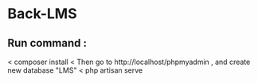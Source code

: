 # Back-LMS
## Run command :
< composer install
< Then go to http://localhost/phpmyadmin , and create new database "LMS"
< php artisan serve
